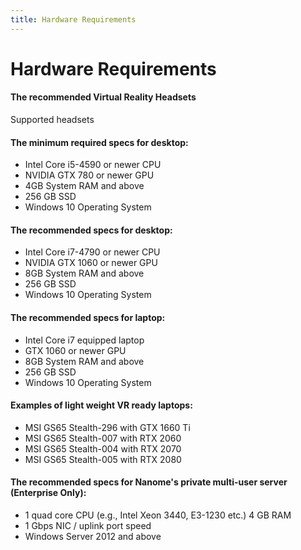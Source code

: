 ```yaml
---
title: Hardware Requirements
---
```


# Hardware Requirements

#### The recommended Virtual Reality Headsets

Supported headsets

<vimg src="gettingStarted-page/HeadsetsCombined1.png" />

#### The minimum required specs for desktop:

- Intel Core i5-4590 or newer CPU
- NVIDIA GTX 780 or newer GPU
- 4GB System RAM and above
- 256 GB SSD
- Windows 10 Operating System

#### The recommended specs for desktop:

- Intel Core i7-4790 or newer CPU
- NVIDIA GTX 1060 or newer GPU
- 8GB System RAM and above
- 256 GB SSD
- Windows 10 Operating System

#### The recommended specs for laptop:

- Intel Core i7 equipped laptop
- GTX 1060 or newer GPU
- 8GB System RAM and above
- 256 GB SSD
- Windows 10 Operating System

#### Examples of light weight VR ready laptops:

- MSI GS65 Stealth-296 with GTX 1660 Ti
- MSI GS65 Stealth-007 with RTX 2060
- MSI GS65 Stealth-004 with RTX 2070
- MSI GS65 Stealth-005 with RTX 2080

#### The recommended specs for Nanome's private multi-user server (Enterprise Only):

- 1 quad core CPU (e.g., Intel Xeon 3440, E3-1230 etc.) 4 GB RAM
- 1 Gbps NIC / uplink port speed
- Windows Server 2012 and above

